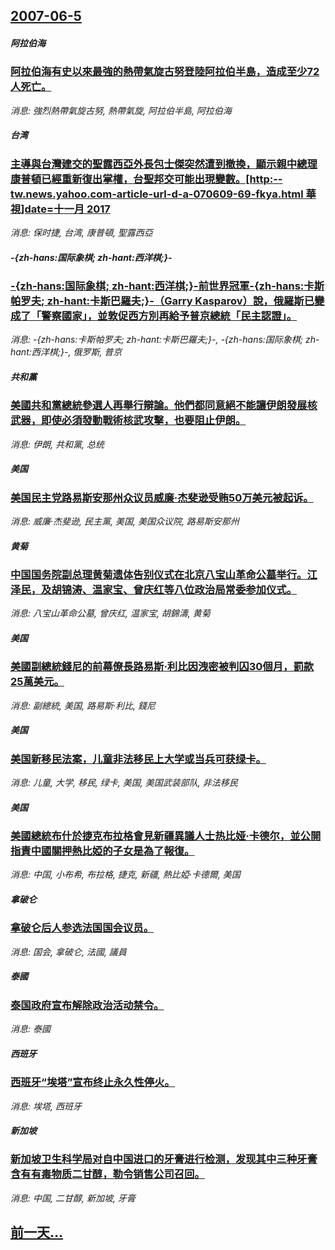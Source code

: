 ## [2007-06-5](/news/2007/06/5/index.md)

##### 阿拉伯海
### [ 阿拉伯海有史以來最強的熱帶氣旋古努登陸阿拉伯半島，造成至少72人死亡。](/news/2007/06/5/阿拉伯海有史以來最強的熱帶氣旋古努登陸阿拉伯半島-造成至少72人死亡.md)
_消息: 強烈熱帶氣旋古努, 熱帶氣旋, 阿拉伯半島, 阿拉伯海_

##### 台湾
### [主導與台灣建交的聖露西亞外長包士傑突然遭到撤換，顯示親中總理康普頓已經重新復出掌權，台聖邦交可能出現變數。[http:--tw.news.yahoo.com-article-url-d-a-070609-69-fkya.html 華視]date=十一月 2017 ](/news/2007/06/5/主導與台灣建交的聖露西亞外長包士傑突然遭到撤換-顯示親中總理康普頓已經重新復出掌權-台聖邦交可能出現變數-http.md)
_消息: 保时捷, 台湾, 康普頓, 聖露西亞_

##### -{zh-hans:国际象棋; zh-hant:西洋棋;}-
### [-{zh-hans:国际象棋; zh-hant:西洋棋;}-前世界冠軍-{zh-hans:卡斯帕罗夫; zh-hant:卡斯巴羅夫;}-（Garry Kasparov）說，俄羅斯已變成了「警察國家」，並敦促西方別再給予普京總統「民主認證」。](/news/2007/06/5/zh-hans-国际象棋-zh-hant-西洋棋-前世界冠軍-zh-hans-卡斯帕罗夫-zh-hant.md)
_消息: -{zh-hans:卡斯帕罗夫; zh-hant:卡斯巴羅夫;}-, -{zh-hans:国际象棋; zh-hant:西洋棋;}-, 俄罗斯, 普京_

##### 共和黨
### [美國共和黨總統參選人再舉行辯論。他們都同意絕不能讓伊朗發展核武器，即使必須發動戰術核武攻擊，也要阻止伊朗。](/news/2007/06/5/美國共和黨總統參選人再舉行辯論-他們都同意絕不能讓伊朗發展核武器-即使必須發動戰術核武攻擊-也要阻止伊朗.md)
_消息: 伊朗, 共和黨, 总统_

##### 美国
### [美国民主党路易斯安那州众议员威廉·杰斐逊受贿50万美元被起诉。](/news/2007/06/5/美国民主党路易斯安那州众议员威廉-杰斐逊受贿50万美元被起诉.md)
_消息: 威廉·杰斐逊, 民主黨, 美国, 美国众议院, 路易斯安那州_

##### 黄菊
### [中国国务院副总理黄菊遗体告别仪式在北京八宝山革命公墓举行。江泽民，及胡锦涛、温家宝、曾庆红等八位政治局常委参加仪式。](/news/2007/06/5/中国国务院副总理黄菊遗体告别仪式在北京八宝山革命公墓举行-江泽民-及胡锦涛-温家宝-曾庆红等八位政治局常委参加仪式.md)
_消息: 八宝山革命公墓, 曾庆红, 温家宝, 胡錦濤, 黄菊_

##### 美国
### [美國副總統錢尼的前幕僚長路易斯·利比因洩密被判囚30個月，罰款25萬美元。](/news/2007/06/5/美國副總統錢尼的前幕僚長路易斯-利比因洩密被判囚30個月-罰款25萬美元.md)
_消息: 副總統, 美国, 路易斯·利比, 錢尼_

##### 美国
### [美国新移民法案，儿童非法移民上大学或当兵可获绿卡。](/news/2007/06/5/美国新移民法案-儿童非法移民上大学或当兵可获绿卡.md)
_消息: 儿童, 大学, 移民, 绿卡, 美国, 美国武装部队, 非法移民_

##### 美国
### [美國總統布什於捷克布拉格會見新疆異議人士热比娅·卡德尔，並公開指責中國關押熱比婭的子女是為了報復。](/news/2007/06/5/美國總統布什於捷克布拉格會見新疆異議人士热比娅-卡德尔-並公開指責中國關押熱比婭的子女是為了報復.md)
_消息: 中国, 小布希, 布拉格, 捷克, 新疆, 熱比婭·卡德爾, 美国_

##### 拿破仑
### [拿破仑后人参选法国国会议员。](/news/2007/06/5/拿破仑后人参选法国国会议员.md)
_消息: 国会, 拿破仑, 法國, 議員_

##### 泰國
### [泰国政府宣布解除政治活动禁令。](/news/2007/06/5/泰国政府宣布解除政治活动禁令.md)
_消息: 泰國_

##### 西班牙
### [西班牙“埃塔”宣布终止永久性停火。](/news/2007/06/5/西班牙-埃塔-宣布终止永久性停火.md)
_消息: 埃塔, 西班牙_

##### 新加坡
### [新加坡卫生科学局对自中国进口的牙膏进行检测，发现其中三种牙膏含有有毒物质二甘醇，勒令销售公司召回。](/news/2007/06/5/新加坡卫生科学局对自中国进口的牙膏进行检测-发现其中三种牙膏含有有毒物质二甘醇-勒令销售公司召回.md)
_消息: 中国, 二甘醇, 新加坡, 牙膏_

## [前一天...](/news/2007/06/4/index.md)


